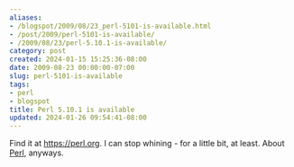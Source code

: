 ```yaml
---
aliases:
- /blogspot/2009/08/23_perl-5101-is-available.html
- /post/2009/perl-5101-is-available/
- /2009/08/23/perl-5.10.1-is-available/
category: post
created: 2024-01-15 15:25:36-08:00
date: 2009-08-23 00:00:00-07:00
slug: perl-5101-is-available
tags:
- perl
- blogspot
title: Perl 5.10.1 is available
updated: 2024-01-26 09:54:41-08:00
---
```


Find it at <https://perl.org>. I can stop whining - for a little bit, at least. About [Perl](../../../card/Perl.md), anyways.